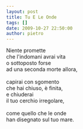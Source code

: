 ```yaml
---
layout: post
title: Tu E Le Onde
tags: []
date: 2009-10-27 22:50:00
author: pietro
---
```

Niente promette<br/>che l'indomani avrai vita<br/>o sottoposto forse<br/>ad una seconda morte allora,<br/><br/>capirai con sgomento<br/>che hai chiuso, è finita,<br/>e chiuderai<br/>il tuo cerchio irregolare,<br/><br/>come quello che le onde<br/>han disegnato sul tuo mare.
